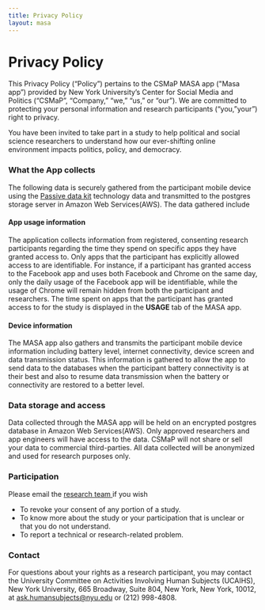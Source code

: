 ```yaml
---
title: Privacy Policy
layout: masa
---
```

# Privacy Policy

This Privacy Policy (“Policy”) pertains to the CSMaP MASA app ("Masa app”) provided by New York University’s Center for Social Media and Politics (“CSMaP”, “Company,” “we,” “us,” or “our”). We are committed to protecting your personal information and research participants (“you,”your”) right to privacy.

You have been invited to take part in a study to help political and social science researchers to understand how our ever-shifting online environment impacts politics, policy, and democracy.

### What the App collects
The following data is securely gathered from the participant mobile device using the [Passive data kit](https://passivedatakit.org) technology data and transmitted to the postgres storage server in Amazon Web Services(AWS). The data gathered include 

#### App usage information
The application collects information from registered, consenting research participants regarding the time they spend on specific apps they have granted access to. Only apps that the participant has explicitly allowed access to are identifiable. For instance, if a participant has granted access to the Facebook app and uses both Facebook and Chrome on the same day, only the daily usage of the Facebook app will be identifiable, while the usage of Chrome will remain hidden from both the participant and researchers. The time spent on apps that the participant has granted access to for the study is displayed in the **USAGE** tab of the MASA app.

#### Device information
The MASA app also gathers and transmits the participant mobile device information including battery level, internet connectivity, device screen and data transmission status. This information is gathered to allow the app to send data to the databases when the participant battery connectivity is at their best and also to resume data transmission when the battery or connectivity are restored to a better level.  

### Data storage and access
Data collected through the MASA app will be held on an encrypted postgres database in Amazon Web Services(AWS). Only approved researchers and app engineers will have access to the data. CSMaP will not share or sell your data to commercial third-parties. All data collected will be anonymized and used for research purposes only. 

### Participation 
Please email the <a href="mailto:sr6276@nyu.edu">research team </a> if you wish 
* To revoke your consent of any portion of a study.
* To know more about the study or your participation that is unclear or that you do not understand. 
* To report a technical or research-related problem.

### Contact
For questions about your rights as a research participant, you may contact the University Committee on Activities Involving Human Subjects (UCAIHS), New York University, 665 Broadway, Suite 804, New York, New York, 10012, at ask.humansubjects@nyu.edu or (212) 998-4808.